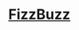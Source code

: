 # [FizzBuzz](https://leetcode-cn.com/explore/interview/card/top-interview-questions-easy/25/math/60/)